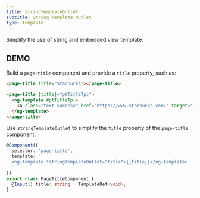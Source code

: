 ```yaml
---
title: stringTemplateOutlet
subtitle: String Template Outlet
type: Template
---
```


Simplify the use of string and embedded view template.

## DEMO

Build a `page-title` component and provide a `title` property, such as:

```html
<page-title title="Starbucks"></page-title>

<page-title [title]="ptTitleTpl">
  <ng-template #ptTitleTpl>
    <a class="text-success" href="https://www.starbucks.com/" target="_blank">Starbucks</a>
  </ng-template>
</page-title>
```

Use `stringTemplateOutlet` to simplify the `title` property of the `page-title` component.

```ts
@Component({
  selector: 'page-title',
  template: `
  <ng-template *stringTemplateOutlet="title">{{title}}</ng-template>
  `
})
export class PageTitleComponent {
  @Input() title: string | TemplateRef<void>;
}
```

